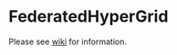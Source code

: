 # FederatedHyperGrid

Please see [wiki](https://github.com/rdc/FederatedHyperGrid/wiki) for information.
